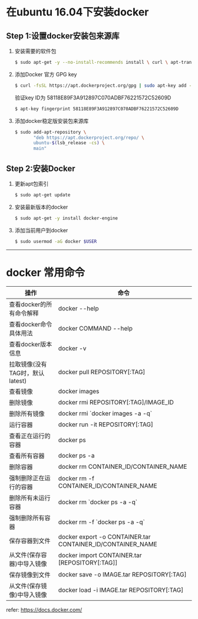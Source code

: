 # 在ubuntu 16.04下安装docker

## Step 1:设置docker安装包来源库

1. 安装需要的软件包

   ``````sh
   $ sudo apt-get -y --no-install-recommends install \ curl \ apt-transport-https \ ca-certificates \ software-properties-common
   ``````

2. 添加Docker 官方 GPG key

   ``````sh
   $ curl -fsSL https://apt.dockerproject.org/gpg | sudo apt-key add -
   ``````

   验证key ID为 58118E89F3A912897C070ADBF76221572C52609D

   ``````sh
   $ apt-key fingerprint 58118E89F3A912897C070ADBF76221572C52609D
   ``````

3. 添加docker稳定版安装包来源库

   ``````sh
   $ sudo add-apt-repository \
          "deb https://apt.dockerproject.org/repo/ \
          ubuntu-$(lsb_release -cs) \
          main"
   ``````

## Step 2:安装Docker

1. 更新apt包索引

   ``````sh
   $ sudo apt-get update
   ``````

2. 安装最新版本的docker

   ``````sh
   $ sudo apt-get -y install docker-engine
   ``````

3. 添加当前用户到docker
   ```sh
   $ sudo usermod -aG docker $USER
   ```
---

# docker 常用命令

| 操作                    | 命令                                       |
| --------------------- | ---------------------------------------- |
| 查看docker的所有命令解释       | docker --help                            |
| 查看docker命令具体用法        | docker COMMAND --help                    |
| 查看docker版本信息          | docker -v                                |
| 拉取镜像(没有TAG时，默认latest) | docker pull REPOSITORY[:TAG]             |
| 查看镜像                  | docker images                            |
| 删除镜像                  | docker rmi REPOSITORY[:TAG]/IMAGE_ID     |
| 删除所有镜像                | docker rmi \`docker images -a -q\`       |
| 运行容器                  | docker run -it REPOSITORY[:TAG]          |
| 查看正在运行的容器             | docker ps                                |
| 查看所有容器                | docker ps -a                             |
| 删除容器                  | docker rm CONTAINER_ID/CONTAINER_NAME    |
| 强制删除正在运行的容器           | docker rm -f CONTAINER_ID/CONTAINER_NAME |
| 删除所有未运行容器             | docker rm \`docker ps -a -q\`            |
| 强制删除所有容器              | docker rm -f \`docker ps -a -q\`         |
| 保存容器到文件               | docker export -o CONTAINER.tar CONTAINER_ID/CONTAINER_NAME |
|从文件(保存容器)中导入镜像|docker import CONTAINER.tar [REPOSITORY[:TAG]]
|保存镜像到文件|docker save -o IMAGE.tar REPOSITORY[:TAG]|
|从文件(保存镜像)中导入镜像|docker load -i IMAGE.tar REPOSITORY[:TAG]|


refer: https://docs.docker.com/
